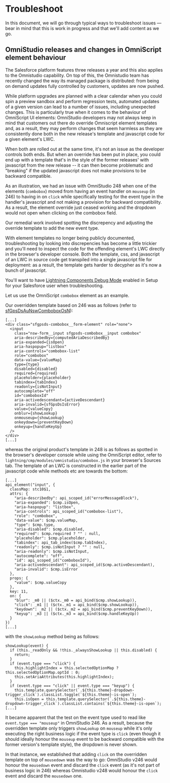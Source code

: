# Troubleshoot

In this document, we will go through typical ways to troubleshoot issues &mdash; bear in mind that this is work in progress and that we'll add content as we go.

## OmniStudio releases and changes in OmniScript element behaviour

The Salesforce platform features three releases a year and this also applies to the Omnistudio capability. On top of this, the Omnistudio team has recently
changed the way its managed package is distributed: from being on demand updates fully controlled by customers, updates are now pushed.

While platform upgrades are planned with a clear calendar when you could spin a preview sandbox and perform regression tests, automated updates of a
given version can lead to a number of issues, including unexpected changes. This is particularly true when it comes to the behaviour of OmniScript UI elements:
OmniStudio developers may not always keep in mind that customers out there do override Omniscript element templates and, as a result, they may perform changes
that seem harmless as they are consistently done both in the new release's template and javascript code for a given element's LWC.

When both are rolled out at the same time, it's not an issue as the developer controls both ends. But when an override has been put in place, you could
end up with a template that's in the style of the former releases' with javascript from the new release -- it can then become problematic and "breaking" if the
updated javascript does not make provisions to be backward compatible.

As an illustration, we had an issue with OmniStudio 248 when one of the elements (`combobox`) moved from having an event handler on `mouseup` (in 246) to having
in on `click` while specifically testing for the event type in the handler's javascript and not making a provision for backward compatibility. As a result, the
element override just ceased working and the dropdown would not open when clicking on the combobox field.

Our remedial work involved spotting the discrepency and adjusting the override template to add the new event type.

With element templates no longer being publicly documented, troubleshooting by looking into discrepencies has become a little trickier and you'll need to inspect
the code for the offending element's LWC directly in the browser's developer console. Both the template, css, and javascript of an LWC in source code get transpiled
into a single javascript file for deployment: as a result, the template gets harder to decypher as it's now a bunch of javascript.

You'll want to have
[Lightning Components Debug Mode](https://help.salesforce.com/s/articleView?id=sf.aura_debug_mode.htm&language=en_US&type=5) enabled in Setup for your Salesforce user when troubleshooting.

Let us use the OmniScript `combobox` element as an example.

Our overridden template based on 246 was as follows
(refer to [sfGpsDsAuNswComboboxOsN](./sfGpsDsAuNsw/main/default/lwc/sfGpsDsAuNswComoboxOsN)):

```
[...]
<div class="sfgpsds-combobox__form-element" role="none">
  <input
    class="nsw-form__input sfgpsds-combobox__input combobox"
    aria-describedby={computedAriaDescribedBy}
    aria-expanded={isOpen}
    aria-haspopup="listbox"
    aria-controls="combobox-list"
    role="combobox"
    data-value={valueMap}
    type={type}
    disabled={disabled}
    required={required}
    placeholder={placeholder}
    tabindex={tabIndex}
    readonly={isNotInput}
    autocomplete="off"
    id="comboboxId"
    aria-activedescendant={activeDescendant}
    aria-invalid={sfGpsDsIsError}
    value={valueCopy}
    onblur={showLookup}
    onmouseup={showLookup}
    onkeydown={preventKeyDown}
    onkeyup={handleKeyUp}
  />
</div>
[...]
```

whereas the original product's template in 248 is as follows as spotted in the browser's developer console while using the OmniScript editor, refer
to `lightning/cmp/modules/omnistudio/combobox.js` in your browser's Sources tab. The template of an LWC is constructed in the earlier part of the javascript
code while methods etc are towards the bottom:

```
[...]
api_element("input", {
  classMap: stc10$1,
  attrs: {
    "aria-describedby": api_scoped_id("errorMessageBlock"),
    "aria-expanded": $cmp.isOpen,
    "aria-haspopup": "listbox",
    "aria-controls": api_scoped_id("combobox-list"),
    "role": "combobox",
    "data-value": $cmp.valueMap,
    "type": $cmp.type,
    "aria-disabled": $cmp.disabled,
    "required": $cmp.required ? "" : null,
    "placeholder": $cmp.placeholder,
    "tabindex": api_tab_index($cmp.tabIndex),
    "readonly": $cmp.isNotInput ? "" : null,
    "aria-readonly": $cmp.isNotInput,
    "autocomplete": "off",
    "id": api_scoped_id("comboboxId"),
    "aria-activedescendant": api_scoped_id($cmp.activeDescendant),
    "aria-invalid": $cmp.isError
  },
  props: {
    "value": $cmp.valueCopy
  },
  key: 11,
  on: {
    "blur": _m0 || ($ctx._m0 = api_bind($cmp.showLookup)),
    "click": _m1 || ($ctx._m1 = api_bind($cmp.showLookup)),
    "keydown": _m2 || ($ctx._m2 = api_bind($cmp.preventKeyDown)),
    "keyup": _m3 || ($ctx._m3 = api_bind($cmp.handleKeyUp))
  }
})
[...]
```

with the `showLookup` method being as follows:

```
showLookup(event) {
  if (this._readOnly && !this._alwaysShowLookup || this.disabled) {
    return;
  }
  if (event.type === "click") {
    this.highlightIndex = this.selectedOptionMap ? this.selectedOptionMap.optId : 0;
    this.setAriaAttributes(this.highlightIndex);
  }
  if (event.type === "click" || event.type === "keyup") {
    this.template.querySelector(`.${this.theme}-dropdown-trigger_click`).classList.toggle(`${this.theme}-is-open`);
    this.isOpen = this.template.querySelector(`.${this.theme}-dropdown-trigger_click`).classList.contains(`${this.theme}-is-open`);
[...]
```

It became apparent that the test on the event type used to read like `event.type === "mouseup"` in OmniStudio 246. As a result, because the
overridden template only triggers `showLookup` on `mouseup` while it's only executing the right business logic if the event type is
`click` (even though it should ideally honour the `mouseup` event to be backward compatible with the former version's template style),
the dropdown is never shown.

In that instance, we established that adding `click` on the overridden template on top of `mousedown` was the way to go: OmniStudio v246
would honour the `mousedown` event and discard the `click` event (as it's not part of business logic in 246) whereas Omnistudio v248
would honour the `click` event and discard the `mousedown` one.
